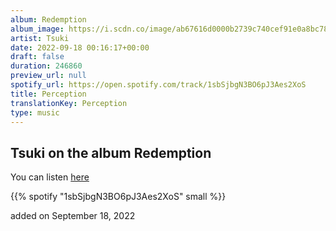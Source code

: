 ```yaml
---
album: Redemption
album_image: https://i.scdn.co/image/ab67616d0000b2739c740cef91e0a8bc78bab3d4
artist: Tsuki
date: 2022-09-18 00:16:17+00:00
draft: false
duration: 246860
preview_url: null
spotify_url: https://open.spotify.com/track/1sbSjbgN3BO6pJ3Aes2XoS
title: Perception
translationKey: Perception
type: music
---
```


## Tsuki on the album Redemption

You can listen [here](https://open.spotify.com/track/1sbSjbgN3BO6pJ3Aes2XoS)

{{% spotify "1sbSjbgN3BO6pJ3Aes2XoS" small %}}

added on September 18, 2022
